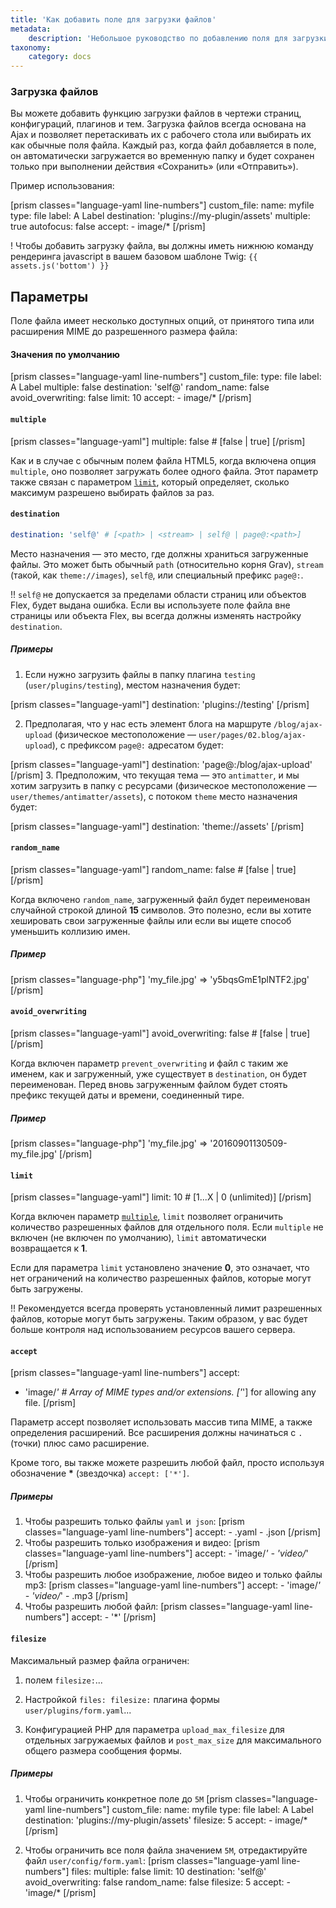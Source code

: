 ```yaml
---
title: 'Как добавить поле для загрузки файлов'
metadata:
    description: 'Небольшое руководство по добавлению поля для загрузки файлов в Grav CMS.'
taxonomy:
    category: docs
---
```


### Загрузка файлов

Вы можете добавить функцию загрузки файлов в чертежи страниц, конфигураций, плагинов и тем. Загрузка файлов всегда основана на Ajax и позволяет перетаскивать их с рабочего стола или выбирать их как обычные поля файла. Каждый раз, когда файл добавляется в поле, он автоматически загружается во временную папку и будет сохранен только при выполнении действия «Сохранить» (или «Отправить»).

Пример использования:

[prism classes="language-yaml line-numbers"]
custom_file:
  name: myfile
  type: file
  label: A Label
  destination: 'plugins://my-plugin/assets'
  multiple: true
  autofocus: false
  accept:
    - image/*
[/prism]

! Чтобы добавить загрузку файла, вы должны иметь нижнюю команду рендеринга javascript в вашем базовом шаблоне Twig: `{{ assets.js('bottom') }}`

## Параметры

Поле файла имеет несколько доступных опций, от принятого типа или расширения MIME до разрешенного размера файла:

#### Значения по умолчанию

[prism classes="language-yaml line-numbers"]
custom_file:
  type: file
  label: A Label
  multiple: false
  destination: 'self@'
  random_name: false
  avoid_overwriting: false
  limit: 10
  accept:
    - image/*
[/prism]

#### `multiple`

[prism classes="language-yaml"]
multiple: false # [false | true]
[/prism]

Как и в случае с обычным полем файла HTML5, когда включена опция `multiple`, оно позволяет загружать более одного файла. Этот параметр также связан с параметром [`limit`](#limit), который определяет, сколько максимум разрешено выбирать файлов за раз.

#### `destination`

``` yaml
destination: 'self@' # [<path> | <stream> | self@ | page@:<path>]
```

Место назначения — это место, где должны храниться загруженные файлы. Это может быть обычный `path` (относительно корня Grav), `stream` (такой, как `theme://images`), `self@`, или специальный префикс `page@:`.

!! `self@` не допускается за пределами области страниц или объектов Flex, будет выдана ошибка. Если вы используете поле файла вне страницы или объекта Flex, вы всегда должны изменять настройку `destination`.

##### Примеры

1. Если нужно загрузить файлы в папку плагина `testing` (`user/plugins/testing`), местом назначения будет:

  [prism classes="language-yaml"]
  destination: 'plugins://testing'
  [/prism]

2. Предполагая, что у нас есть элемент блога на маршруте `/blog/ajax-upload` (физическое местоположение — `user/pages/02.blog/ajax-upload`), с префиксом `page@:` адресатом будет:

  [prism classes="language-yaml"]
  destination: 'page@:/blog/ajax-upload'
  [/prism]
3. Предположим, что текущая тема — это `antimatter`, и мы хотим загрузить в папку с ресурсами (физическое местоположение — `user/themes/antimatter/assets`), с потоком `theme` место назначения будет:

   [prism classes="language-yaml"]
   destination: 'theme://assets'
   [/prism]

#### `random_name`

[prism classes="language-yaml"]
random_name: false # [false | true]
[/prism]

Когда включено `random_name`, загруженный файл будет переименован случайной строкой длиной **15** символов. Это полезно, если вы хотите хешировать свои загруженные файлы или если вы ищете способ уменьшить коллизию имен.

##### Пример
[prism classes="language-php"]
'my_file.jpg' => 'y5bqsGmE1plNTF2.jpg'
[/prism]

#### `avoid_overwriting`

[prism classes="language-yaml"]
avoid_overwriting: false # [false | true]
[/prism]

Когда включен параметр `prevent_overwriting` и файл с таким же именем, как и загруженный, уже существует в `destination`, он будет переименован. Перед вновь загруженным файлом будет стоять префикс текущей даты и времени, соединенный тире.

##### Пример
[prism classes="language-php"]
'my_file.jpg' => '20160901130509-my_file.jpg'
[/prism]

#### `limit`

[prism classes="language-yaml"]
limit: 10 # [1...X | 0 (unlimited)]
[/prism]

Когда включен параметр [`multiple`](#multiple), `limit` позволяет ограничить количество разрешенных файлов для отдельного поля. Если `multiple` не включен (не включен по умолчанию), `limit` автоматически возвращается к **1**.

Если для параметра `limit` установлено значение **0**, это означает, что нет ограничений на количество разрешенных файлов, которые могут быть загружены.

!! Рекомендуется всегда проверять установленный лимит разрешенных файлов, которые могут быть загружены. Таким образом, у вас будет больше контроля над использованием ресурсов вашего сервера.

#### `accept`

[prism classes="language-yaml line-numbers"]
accept:
  - 'image/*' # Array of MIME types and/or extensions. ['*'] for allowing any file.
[/prism]

Параметр accept позволяет использовать массив типа MIME, а также определения расширений. Все расширения должны начинаться с `.` (точки) плюс само расширение.

Кроме того, вы также можете разрешить любой файл, просто используя обозначение __*__ (звездочка) `accept: ['*']`.

##### Примеры

1. Чтобы разрешить только файлы `yaml` и` json`:
   [prism classes="language-yaml line-numbers"]
     accept:
       - .yaml
       - .json
   [/prism]
2. Чтобы разрешить только изображения и видео:
   [prism classes="language-yaml line-numbers"]
     accept:
       - 'image/*'
       - 'video/*'
   [/prism]
3. Чтобы разрешить любое изображение, любое видео и только файлы mp3:
   [prism classes="language-yaml line-numbers"]
     accept:
       - 'image/*'
       - 'video/*'
       - .mp3
   [/prism]
4. Чтобы разрешить любой файл:
   [prism classes="language-yaml line-numbers"]
     accept:
       - '*'
   [/prism]

#### `filesize`

Максимальный размер файла ограничен:

1. полем `filesize:`...

2. Настройкой `files: filesize:` плагина формы `user/plugins/form.yaml`...

3. Конфигурацией PHP для параметра `upload_max_filesize` для отдельных загружаемых файлов и `post_max_size` для максимального общего размера сообщения формы.

##### Примеры

1. Чтобы ограничить конкретное поле до `5M`
   [prism classes="language-yaml line-numbers"]
   custom_file:
     name: myfile
     type: file
     label: A Label
     destination: 'plugins://my-plugin/assets'
     filesize: 5
     accept:
       - image/*
   [/prism]

2. Чтобы ограничить все поля файла значением `5M`, отредактируйте файл `user/config/form.yaml`:
   [prism classes="language-yaml line-numbers"]
   files:
     multiple: false
     limit: 10
     destination: 'self@'
     avoid_overwriting: false
     random_name: false
     filesize: 5
     accept:
       - 'image/*
   [/prism]
